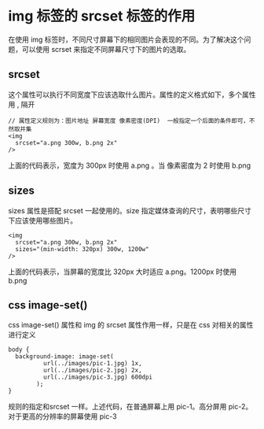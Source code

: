 # img 标签的 srcset 标签的作用

在使用 img 标签时，不同尺寸屏幕下的相同图片会表现的不同。为了解决这个问题，可以使用 scrset 来指定不同屏幕尺寸下的图片的选取。

## srcset

这个属性可以执行不同宽度下应该选取什么图片。属性的定义格式如下，多个属性用 , 隔开
```
// 属性定义规则为：图片地址 屏幕宽度 像素密度(DPI)  一般指定一个后面的条件即可，不然取并集
<img 
  srcset="a.png 300w, b.png 2x"
/>
```
上面的代码表示，宽度为 300px 时使用 a.png 。当 像素密度为 2 时使用 b.png

## sizes

sizes 属性是搭配 srcset 一起使用的。size 指定媒体查询的尺寸，表明哪些尺寸下应该使用哪些图片。
```
<img 
  srcset="a.png 300w, b.png 2x"
  sizes="(min-width: 320px) 300w, 1200w"
/>
```

上面的代码表示，当屏幕的宽度比 320px 大时适应 a.png。1200px 时使用 b.png

## css image-set()

css image-set() 属性和 img 的 srcset 属性作用一样，只是在 css 对相关的属性进行定义
```
body {
  background-image: image-set( 
          url(../images/pic-1.jpg) 1x, 
          url(../images/pic-2.jpg) 2x, 
          url(../images/pic-3.jpg) 600dpi
        );
}
```
规则的指定和srcset 一样。上述代码，在普通屏幕上用 pic-1。高分屏用 pic-2。对于更高的分辨率的屏幕使用 pic-3